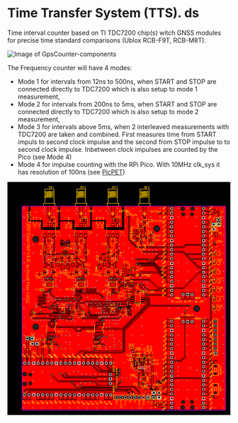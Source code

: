 # Time Transfer System (TTS). ds

Time interval counter based on TI TDC7200 chip(s) witch GNSS modules for precise time standard comparisons (Ublox RCB-F9T, RCB-M8T).

![Image of GpsCounter-components](/GpsCounter-components.svg)

The Frequency counter will have 4 modes:
- Mode 1 for intervals from 12ns to 500ns, when START and STOP are connected directly to TDC7200 which is also setup to mode 1 measurement,
- Mode 2 for intervals from 200ns to 5ms, when START and STOP are connected directly to TDC7200 which is also setup to mode 2 measurement,
- Mode 3 for intervals above 5ms, when 2 interleaved measurements with TDC7200 are taken and combined. First measures time from START impuls to second clock impulse and the second from STOP impulse to to second clock impulse. Inbetween clock impulses are counted by the Pico (see Mode 4)
- Mode 4 for impulse counting with the RPi Pico. With 10MHz clk_sys it has resolution of 100ns (see [PicPET](http://leapsecond.com/pic/picpet2.htm))


![CM v3.0](/PCB/CounterModule/CounterModule%20v3.0/PCB_PicoCounter_v3.svg)

